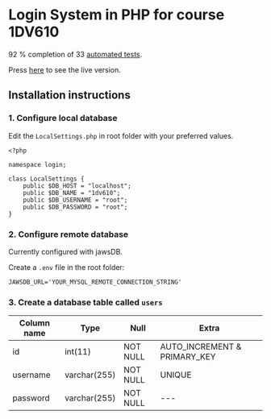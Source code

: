 # Login System in PHP for course 1DV610

92 % completion of 33 [automated tests](http://csquiz.lnu.se:25083/index.php).

Press [here](https://ab224qr-1dv610-lab-2.herokuapp.com/) to see the live version.

## Installation instructions

### 1. Configure local database

Edit the `LocalSettings.php` in root folder with your preferred values.

```
<?php

namespace login;

class LocalSettings {
    public $DB_HOST = "localhost";
    public $DB_NAME = "1dv610";
    public $DB_USERNAME = "root";
    public $DB_PASSWORD = "root";
}
```

### 2. Configure remote database

Currently configured with jawsDB.

Create a `.env` file in the root folder:

```
JAWSDB_URL='YOUR_MYSQL_REMOTE_CONNECTION_STRING'
```

### 3. Create a database table called `users`

| Column name | Type | Null | Extra |
| ----------- | ----------- | ----------- | ----------- |
| id | int(11) | NOT NULL | AUTO_INCREMENT & PRIMARY_KEY |
| username | varchar(255) | NOT NULL | UNIQUE |
| password | varchar(255) | NOT NULL | --- |

